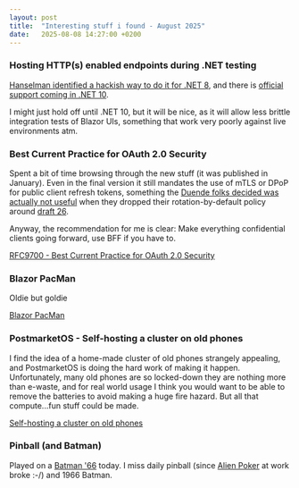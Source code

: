```yaml
---
layout: post
title:  "Interesting stuff i found - August 2025"
date:   2025-08-08 14:27:00 +0200
---
```

### Hosting HTTP(s) enabled endpoints during .NET testing
[Hanselman identified a hackish way to do it for .NET 8](https://www.hanselman.com/blog/updating-to-net-8-updating-to-ihostbuilder-and-running-playwright-tests-within-nunit-headless-or-headed-on-any-os), 
and there is [official support coming in .NET 10](https://www.youtube.com/watch?v=nHUwqsRtPCU).

I might just hold off until .NET 10, but it will be nice, as it will allow less brittle integration tests of Blazor UIs, something that work very poorly against live environments atm.

### Best Current Practice for OAuth 2.0 Security
Spent a bit of time browsing through the new stuff (it was published in January). Even in the final version it still mandates the use of mTLS or DPoP for public client refresh tokens, something the [Duende folks decided was actually not useful](https://duendesoftware.com/blog/20240405-refresh-token-reuse/) when they dropped their rotation-by-default policy around [draft 26](https://datatracker.ietf.org/doc/draft-ietf-oauth-security-topics/26/).

Anyway, the recommendation for me is clear: Make everything confidential clients going forward, use BFF if you have to.

[RFC9700 - Best Current Practice for OAuth 2.0 Security](https://www.rfc-editor.org/rfc/rfc9700.html)

### Blazor PacMan
Oldie but goldie

[Blazor PacMan](https://dunnhq.com/pacman/)

### PostmarketOS - Self-hosting a cluster on old phones
I find the idea of a home-made cluster of old phones strangely appealing, and PostmarketOS is doing the hard work of making it happen. 
Unfortunately, many old phones are so locked-down they are nothing more than e-waste, and for real world usage 
I think you would want to be able to remove the batteries to avoid making a huge fire hazard. But all that compute...fun stuff could be made.

[Self-hosting a cluster on old phones](https://hackaday.com/2025/04/09/self-hosting-a-cluster-on-old-phones/)

### Pinball (and Batman)
Played on a [Batman '66](https://www.ipdb.org/machine.cgi?id=6354) today. I miss daily pinball (since [Alien Poker](https://www.ipdb.org/machine.cgi?id=48) at work broke :-/) and 1966 Batman.
